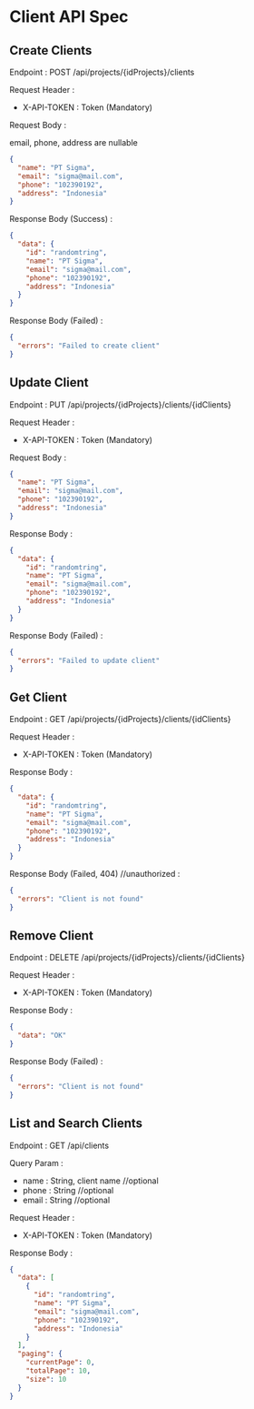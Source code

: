 # Client API Spec

## Create Clients

Endpoint : POST /api/projects/{idProjects}/clients

Request Header :

- X-API-TOKEN : Token (Mandatory)

Request Body :

email, phone, address are nullable

```json
{
  "name": "PT Sigma",
  "email": "sigma@mail.com",
  "phone": "102390192",
  "address": "Indonesia"
}
```

Response Body (Success) :

```json
{
  "data": {
    "id": "randomtring",
    "name": "PT Sigma",
    "email": "sigma@mail.com",
    "phone": "102390192",
    "address": "Indonesia"
  }
}
```

Response Body (Failed) :

```json
{
  "errors": "Failed to create client"
}
```

## Update Client

Endpoint : PUT /api/projects/{idProjects}/clients/{idClients}

Request Header :

- X-API-TOKEN : Token (Mandatory)

Request Body :

```json
{
  "name": "PT Sigma",
  "email": "sigma@mail.com",
  "phone": "102390192",
  "address": "Indonesia"
}
```

Response Body :

```json
{
  "data": {
    "id": "randomtring",
    "name": "PT Sigma",
    "email": "sigma@mail.com",
    "phone": "102390192",
    "address": "Indonesia"
  }
}
```

Response Body (Failed) :

```json
{
  "errors": "Failed to update client"
}
```

## Get Client

Endpoint : GET /api/projects/{idProjects}/clients/{idClients}

Request Header :

- X-API-TOKEN : Token (Mandatory)

Response Body :

```json
{
  "data": {
    "id": "randomtring",
    "name": "PT Sigma",
    "email": "sigma@mail.com",
    "phone": "102390192",
    "address": "Indonesia"
  }
}
```

Response Body (Failed, 404) //unauthorized :

```json
{
  "errors": "Client is not found"
}
```

## Remove Client

Endpoint : DELETE /api/projects/{idProjects}/clients/{idClients}

Request Header :

- X-API-TOKEN : Token (Mandatory)

Response Body :

```json
{
  "data": "OK"
}
```

Response Body (Failed) :

```json
{
  "errors": "Client is not found"
}
```

## List and Search Clients

Endpoint : GET /api/clients

Query Param :

- name : String, client name //optional
- phone : String //optional
- email : String //optional

Request Header :

- X-API-TOKEN : Token (Mandatory)

Response Body :

```json
{
  "data": [
    {
      "id": "randomtring",
      "name": "PT Sigma",
      "email": "sigma@mail.com",
      "phone": "102390192",
      "address": "Indonesia"
    }
  ],
  "paging": {
    "currentPage": 0,
    "totalPage": 10,
    "size": 10
  }
}
```
